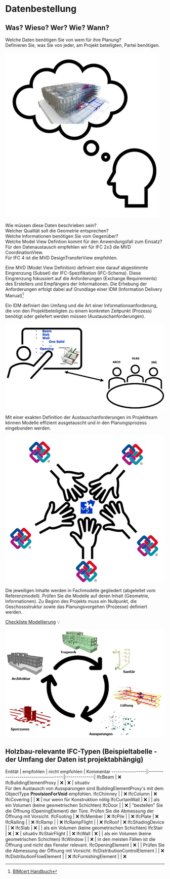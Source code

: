 # Datenbestellung

## Was? Wieso? Wer? Wie? Wann?

Welche Daten benötigen Sie von wem für ihre Planung? <br>
Definieren Sie, was Sie von jeder, am Projekt beteiligten, Partei benötigen. 

![localized image](../img/what.jpg)

Wie müssen diese Daten beschrieben sein? <br> Welcher Qualität soll die Geometrie entsprechen?<br> Welche Informationen benötigen Sie vom Gegenüber?<br> Welche Model View Defintion kommt für den Anwendungsfall zum Einsatz? <br> Für den Datenaustausch empfehlen wir für IFC 2x3 die MVD CoordinationView. <br> Für IFC 4 ist die MVD DesignTransferView empfohlen. 

Eine MVD (Model View Definition) definiert eine darauf abgestimmte Eingrenzung (Subset) der IFC-Spezifikation (IFC-Schema). Diese Eingrenzung fokussiert auf die Anforderungen (Exchange Requirements) des Erstellers und Empfängers der Informationen. Die Erhebung der Anforderungen erfolgt dabei auf Grundlage einer IDM (Information Delivery Manual)[^1]
[^1]: [BIMcert Handbuch](https://bif.bauwesen.tuwien.ac.at/fortbildung/kurse/aktuelle-kurse/bimcert/)

Ein IDM definiert den Umfang und die Art einer Informationsanforderung, die von den Projektbeteiligten zu einem konkreten Zeitpunkt (Prozess) benötigt oder geliefert werden müssen (Austauschanforderungen).


![localized image](../img/how.jpg)

Mit einer exakten Definition der Austauschanforderungen im Projektteam können Modelle effizient ausgetauscht und in den Planungsprozess eingebunden werden. 

![localized image](../img/why.jpg)

Die jeweiligen Inhalte werden in Fachmodelle gegliedert (abgeleitet vom Referenzmodell). Prüfen Sie die Modelle auf deren Inhalt (Geometrie, Informationen). 
Zu Beginn des Projekts muss ein Nullpunkt, die Geschossstruktur sowie das Planungsvorgehen (Prozesse) definiert werden. 

[Checkliste Modellierung](../2.Modellierung/modelling.de.md#ifc-modellaufbau--export-aus-cadwork) :bulb:

![localized image](../img/fachmodelle.jpg)


## Holzbau-relevante IFC-Typen (Beispieltabelle - der Umfang der Daten ist projektabhängig)

Entität           | empfohlen                           | nicht empfohlen | Kommentar
-----------------|:-----------------------------------:|:-------------:|
IfcBeam | :x:
IfcBuildingElementProxy | :x: | :x: | situativ <br> Für den Austausch von Aussparungen sind BuildingElementProxy's mit dem ObjectType **ProvisionForVoid** empfohlen.
IfcChimney | | :x:
IfcColumn | :x:
IfcCovering | | :x: | nur wenn für Konstruktion nötig
IfcCurtainWall | :x: | |  als ein Volumen (keine geometrischen Schichten)
IfcDoor | | :x: | "bestellen" Sie die Öffnung (OpeningElement) der Türe. Prüfen Sie die Abmessung der Öffnung mit Vorsicht.
IfcFooting | :x:
IfcMember | :x:
IfcPile | | :x:
IfcPlate | :x:
IfcRailing | | :x:
IfcRamp | | :x:
IfcRampFlight | | :x:
IfcRoof | :x:
IfcShadingDevice | | :x:
IfcSlab | :x: |  | als ein Volumen (keine geometrischen Schichten)
IfcStair | :x: | :x: | situativ
IfcStairFlight | | :x:
IfcWall | :x: |  | als ein Volumen (keine geometrischen Schichten)
IfcWindow | | :x: | in den meisten Fällen ist die Öffnung und nicht das Fenster relevant. 
IfcOpeningElement | :x: | | Prüfen Sie die Abmessung der Öffnung mit Vorsicht.
IfcDistributionControlElement | | :x:
IfcDistributionFlowElement | | :x:
IfcFurnishingElement | | :x: